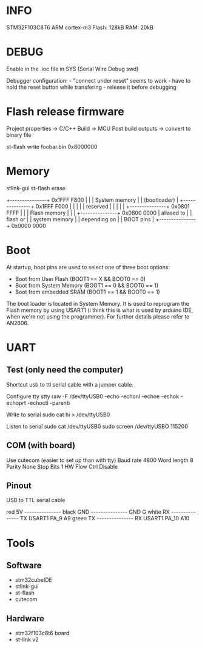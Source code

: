 # INFO
STM32F103C8T6
ARM cortex-m3
Flash: 128kB
RAM: 20kB

# DEBUG
Enable in the .ioc file in SYS (Serial Wire Debug swd)

Debugger configuration:
	- "connect under reset" seems to work
	- have to hold the reset button while transfering
	- release it before debugging

# Flash release firmware
Project properties -> C/C++ Build -> MCU Post build outputs -> convert to binary file

st-flash write foobar.bin 0x8000000

# Memory
stlink-gui
st-flash erase

+---------------+ 0x1FFF F800
|               |
| System memory |
| (bootloader)  |
+---------------+ 0x1FFF F000
|               |
|               |
|   reserved    |
|               |
|               |
+---------------+ 0x0801 FFFF
|               |
| Flash memory  |
|               |
+---------------+ 0x0800 0000
| aliased to    |
| flash or      |
| system memory |
| depending on  |
| BOOT pins     |
+---------------+ 0x0000 0000

# Boot
At startup, boot pins are used to select one of three boot options:
- Boot from User Flash (BOOT1 == X && BOOT0 == 0)
- Boot from System Memory (BOOT1 == 0 && BOOT0 == 1)
- Boot from embedded SRAM (BOOT1 == 1 && BOOT0 == 1)

The boot loader is located in System Memory. It is used to reprogram the Flash memory by using USART1 (i think this is what is used by arduino IDE, when we're not using the programmer).
For further details please refer to AN2606.

# UART
## Test (only need the computer)
Shortcut usb to ttl serial cable with a jumper cable.

Configure tty
stty raw -F /dev/ttyUSB0 -echo -echonl -echoe -echok -echoprt -echoctl -parenb

Write to serial
sudo cat hi > /dev/ttyUSB0

Listen to serial
sudo cat /dev/ttyUSB0
sudo screen /dev/ttyUSBO 115200

## COM (with board)
Use cutecom (easier to set up than with tty)
Baud rate		4800
Word length		8
Parity			None
Stop Bits		1
HW Flow Ctrl 	Disable

## Pinout
USB to TTL serial cable

red     5V      ---------------
black   GND     --------------- GND                 G
white   RX      --------------- TX  USART1  PA_9    A9
green   TX      --------------- RX  USART1  PA_10   A10

# Tools
## Software
- stm32cubeIDE
- stlink-gui
- st-flash
- cutecom

## Hardware
- stm32f103c8t6 board
- st-link v2
